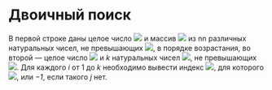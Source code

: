 # Двоичный поиск

В первой строке даны целое число <img src="https://render.githubusercontent.com/render/math?math=1 ≤ n ≤ 10^5"> и массив <img src="https://render.githubusercontent.com/render/math?math=A[1…n]"> из nn различных натуральных чисел, не превышающих <img src="https://render.githubusercontent.com/render/math?math=10^9">, в порядке возрастания, во второй — целое число <img src="https://render.githubusercontent.com/render/math?math=1 ≤ k ≤ 10^5"> и *k* натуральных чисел <img src="https://render.githubusercontent.com/render/math?math=b_1,...,b_k">, не превышающих <img src="https://render.githubusercontent.com/render/math?math=10^9">. Для каждого *i* от 1 до *k* необходимо вывести индекс <img src="https://render.githubusercontent.com/render/math?math=1 ≤ j ≤ n">, для которого <img src="https://render.githubusercontent.com/render/math?math=A[j]=b_i">, или *−1*, если такого *j* нет.